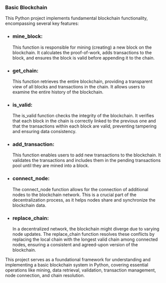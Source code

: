 ### Basic Blockchain
This Python project implements fundamental blockchain functionality, encompassing several key features:

- ### mine_block:
  This function is responsible for mining (creating) a new block on the blockchain. It calculates the proof-of-work, adds transactions to the block, and ensures the block is valid before appending it to the chain.

- ### get_chain:
  This function retrieves the entire blockchain, providing a transparent view of all blocks and transactions in the chain. It allows users to examine the entire history of the blockchain.

- ### is_valid:
  The is_valid function checks the integrity of the blockchain. It verifies that each block in the chain is correctly linked to the previous one and that the transactions within each block are valid, preventing tampering and ensuring data consistency.

- ### add_transaction:
  This function enables users to add new transactions to the blockchain. It validates the transactions and includes them in the pending transactions pool until they are mined into a block.

- ### connect_node:
  The connect_node function allows for the connection of additional nodes to the blockchain network. This is a crucial part of the decentralization process, as it helps nodes share and synchronize the blockchain data.

- ### replace_chain:
  In a decentralized network, the blockchain might diverge due to varying node updates. The replace_chain function resolves these conflicts by replacing the local chain with the longest valid chain among connected nodes, ensuring a consistent and agreed-upon version of the blockchain.

This project serves as a foundational framework for understanding and implementing a basic blockchain system in Python, covering essential operations like mining, data retrieval, validation, transaction management, node connection, and chain resolution.
